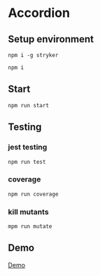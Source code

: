 # Accordion

## Setup environment

``` npm i -g stryker ```

``` npm i ```


## Start

``` npm run start ``` 

## Testing

### jest testing

``` npm run test ```

### coverage

``` npm run coverage ```

### kill mutants

``` mpm run mutate ```

## Demo

[Demo](https://joacle.github.io/accordion/)